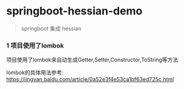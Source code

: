 # springboot-hessian-demo
> springboot 集成 hessian

### 1 项目使用了lombok

项目使用了lombok来自动生成Getter,Setter,Constructor,ToString等方法

lombok的具体用法参考:  https://jingyan.baidu.com/article/0a52e3f4e53ca1bf63ed725c.html
